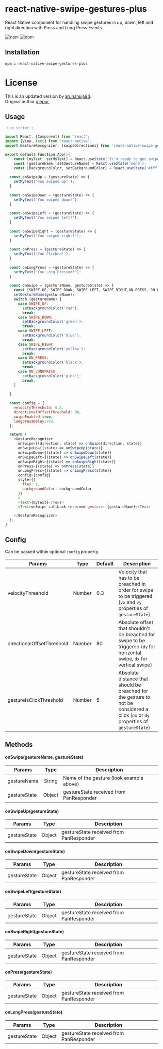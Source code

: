 # react-native-swipe-gestures-plus

React Native component for handling swipe gestures in up, down, left and right direction with Press and Long Press Events.

![npm](https://img.shields.io/npm/v/react-native-swipe-gestures-plus)
![npm](https://img.shields.io/npm/dw/react-native-swipe-gestures-plus)
## Installation

`npm i react-native-swipe-gestures-plus`

# License
This is an updated version by [arunahuja94](https://github.com/arunahuja94). <br/>
Original author [glepur](https://github.com/glepur/react-native-swipe-gestures),

## Usage

```javascript
'use strict';

import React, {Component} from 'react';
import {View, Text} from 'react-native';
import GestureRecognizer, {swipeDirections} from 'react-native-swipe-gestures-plus';

export default function App(){
    const [myText, setMyText] = React.useState('I\'m ready to get swiped!');
    const [gestureName, setGestureName] = React.useState('none');
    const [backgroundColor, setBackgroundColor] = React.useState('#fff');
 
  const onSwipeUp = (gestureState) => {
    setMyText('You swiped up!');
  }
 
  const onSwipeDown = (gestureState) => {
    setMyText('You swiped down!');
  }
 
  const onSwipeLeft = (gestureState) => {
    setMyText('You swiped left!');
  }
 
  const onSwipeRight = (gestureState) => {
    setMyText('You swiped right!');
  }
  
  const onPress = (gestureState) => {
    setMyText('You Clicked!');
  }
  
  const onLongPress = (gestureState) => {
    setMyText('You Long Pressed!');
  }
 
  const onSwipe = (gestureName, gestureState) => {
    const {SWIPE_UP, SWIPE_DOWN, SWIPE_LEFT, SWIPE_RIGHT,ON_PRESS, ON_LONGPRESS} = swipeDirections;
    setGestureName(gestureName);
    switch (gestureName) {
      case SWIPE_UP:
        setBackgroundColor('red');
        break;
      case SWIPE_DOWN:
        setBackgroundColor('green');
        break;
      case SWIPE_LEFT:
        setBackgroundColor('blue');
        break;
      case SWIPE_RIGHT:
        setBackgroundColor('yellow');
        break;
      case ON_PRESS:
        setBackgroundColor('black');
        break;
      case ON_LONGPRESS:
        setBackgroundColor('pink');
        break;
    }
    
  }
 
  const config = {
    velocityThreshold: 0.3,
    directionalOffsetThreshold: 80,
	swipeEnabled:true,
    longpressDelay:700,				   					
  };

  return (
    <GestureRecognizer
      onSwipe={(direction, state) => onSwipe(direction, state)}
      onSwipeUp={(state) => onSwipeUp(state)}
      onSwipeDown={(state) => onSwipeDown(state)}
      onSwipeLeft={(state) => onSwipeLeft(state)}
      onSwipeRight={(state) => onSwipeRight(state)}
      onPress={(state) => onPress(state)}
      onLongPress={(state) => onLongPress(state)}
      config={config}
      style={{
        flex: 1,
        backgroundColor: backgroundColor,
      }}
      >
      <Text>{myText}</Text>
      <Text>onSwipe callback received gesture: {gestureName}</Text>

    </GestureRecognizer>
  );
}
```

## Config

Can be passed within optional `config` property.

| Params                     | Type          | Default | Description  |
| -------------------------- |:-------------:| ------- | ------------ |
| velocityThreshold          | Number        | 0.3     | Velocity that has to be breached in order for swipe to be triggered (`vx` and `vy` properties of `gestureState`) |
| directionalOffsetThreshold | Number        | 80      | Absolute offset that shouldn't be breached for swipe to be triggered (`dy` for horizontal swipe, `dx` for vertical swipe) |
| gestureIsClickThreshold    | Number        | 5       | Absolute distance that should be breached for the gesture to not be considered a click (`dx` or `dy` properties of `gestureState`) |

## Methods

#### onSwipe(gestureName, gestureState)

| Params        | Type          | Description  |
| ------------- |:-------------:| ------------ |
| gestureName   | String        | Name of the gesture (look example above) |
| gestureState  | Object        | gestureState received from PanResponder  |


#### onSwipeUp(gestureState)

| Params        | Type          | Description  |
| ------------- |:-------------:| ------------ |
| gestureState  | Object        | gestureState received from PanResponder  |

#### onSwipeDown(gestureState)

| Params        | Type          | Description  |
| ------------- |:-------------:| ------------ |
| gestureState  | Object        | gestureState received from PanResponder  |

#### onSwipeLeft(gestureState)

| Params        | Type          | Description  |
| ------------- |:-------------:| ------------ |
| gestureState  | Object        | gestureState received from PanResponder  |

#### onSwipeRight(gestureState)

| Params        | Type          | Description  |
| ------------- |:-------------:| ------------ |
| gestureState  | Object        | gestureState received from PanResponder  |

#### onPress(gestureState)

| Params        | Type          | Description  |
| ------------- |:-------------:| ------------ |
| gestureState  | Object        | gestureState received from PanResponder  |

#### onLongPress(gestureState)

| Params        | Type          | Description  |
| ------------- |:-------------:| ------------ |
| gestureState  | Object        | gestureState received from PanResponder  |
